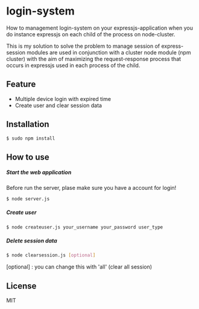 # login-system
How to management login-system on your expressjs-application when you do instance expressjs on each child of the process on node-cluster.

This is my solution to solve the problem to manage session of express-session modules are used in conjunction with a cluster node module (npm cluster) with the aim of maximizing the request-response process that occurs in expressjs used in each process of the child.

## Feature
  - Multiple device login with expired time
  - Create user and clear session data

## Installation
```sh
$ sudo npm install
```
## How to use
##### Start the web application
Before run the server, plase make sure you have a account for login!

```sh
$ node server.js
```
##### Create user
```sh
$ node createuser.js your_username your_password user_type
```
##### Delete session data
```sh
$ node clearsession.js [optional]
```

[optional] : you can change this with 'all' (clear all session)
## License
MIT